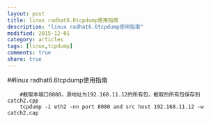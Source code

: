 ```yaml
---
layout: post
title: linux radhat6.6tcpdump使用指南
description: "linux radhat6.6tcpdump使用指南"
modified: 2015-12-01
category: articles
tags: [linux,tcpdump]
comments: true
share: true
---
```


##linux radhat6.6tcpdump使用指南

		#截取本端口8080，源地址为192.168.11.12的所有包，截取的所有包保存到catch2.cpp
		tcpdump -i eth2 -nn port 8080 and src host 192.168.11.12 -w catch2.cap


